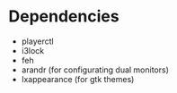 # Dependencies
- playerctl
- i3lock
- feh
- arandr (for configurating dual monitors)
- lxappearance (for gtk themes)
